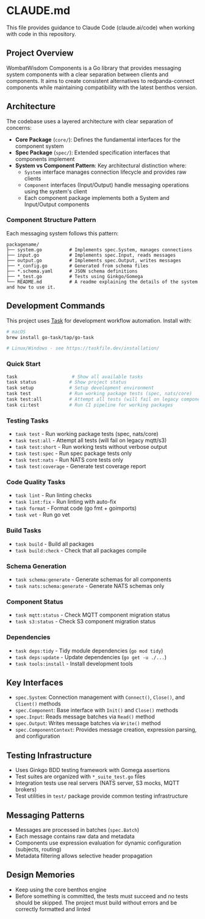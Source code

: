 # CLAUDE.md

This file provides guidance to Claude Code (claude.ai/code) when working with code in this repository.

## Project Overview

WombatWisdom Components is a Go library that provides messaging system components with a clear separation between clients and components. It aims to create consistent alternatives to redpanda-connect components while maintaining compatibility with the latest benthos version.

## Architecture

The codebase uses a layered architecture with clear separation of concerns:

- **Core Package** (`core/`): Defines the fundamental interfaces for the component system
- **Spec Package** (`spec/`): Extended specification interfaces that components implement  
- **System vs Component Pattern**: Key architectural distinction where:
  - `System` interface manages connection lifecycle and provides raw clients
  - `Component` interfaces (Input/Output) handle messaging operations using the system's client
  - Each component package implements both a System and Input/Output components

### Component Structure Pattern

Each messaging system follows this pattern:
```
packagename/
├── system.go          # Implements spec.System, manages connections
├── input.go           # Implements spec.Input, reads messages
├── output.go          # Implements spec.Output, writes messages  
├── *_config.go        # Generated from schema files
├── *.schema.yaml      # JSON schema definitions
├── *_test.go          # Tests using Ginkgo/Gomega
└── README.md          # A readme explaining the details of the system and how to use it.
```

## Development Commands

This project uses [Task](https://taskfile.dev) for development workflow automation. Install with:
```bash
# macOS
brew install go-task/tap/go-task

# Linux/Windows - see https://taskfile.dev/installation/
```

### Quick Start
```bash
task                    # Show all available tasks
task status            # Show project status
task setup             # Setup development environment
task test              # Run working package tests (spec, nats/core)
task test:all          # Attempt all tests (will fail on legacy components)
task ci:test           # Run CI pipeline for working packages
```

### Testing Tasks
- `task test` - Run working package tests (spec, nats/core) 
- `task test:all` - Attempt all tests (will fail on legacy mqtt/s3)
- `task test:short` - Run working tests without verbose output
- `task test:spec` - Run spec package tests only
- `task test:nats` - Run NATS core tests only
- `task test:coverage` - Generate test coverage report

### Code Quality Tasks
- `task lint` - Run linting checks
- `task lint:fix` - Run linting with auto-fix
- `task format` - Format code (go fmt + goimports)
- `task vet` - Run go vet

### Build Tasks
- `task build` - Build all packages
- `task build:check` - Check that all packages compile

### Schema Generation
- `task schema:generate` - Generate schemas for all components
- `task nats:schema:generate` - Generate NATS schemas only

### Component Status
- `task mqtt:status` - Check MQTT component migration status
- `task s3:status` - Check S3 component migration status

### Dependencies
- `task deps:tidy` - Tidy module dependencies (`go mod tidy`)
- `task deps:update` - Update dependencies (`go get -u ./...`)
- `task tools:install` - Install development tools

## Key Interfaces

- `spec.System`: Connection management with `Connect()`, `Close()`, and `Client()` methods
- `spec.Component`: Base interface with `Init()` and `Close()` methods
- `spec.Input`: Reads message batches via `Read()` method
- `spec.Output`: Writes message batches via `Write()` method
- `spec.ComponentContext`: Provides message creation, expression parsing, and configuration

## Testing Infrastructure

- Uses Ginkgo BDD testing framework with Gomega assertions
- Test suites are organized with `*_suite_test.go` files
- Integration tests use real servers (NATS server, S3 mocks, MQTT brokers)
- Test utilities in `test/` package provide common testing infrastructure

## Messaging Patterns

- Messages are processed in batches (`spec.Batch`)
- Each message contains raw data and metadata
- Components use expression evaluation for dynamic configuration (subjects, routing)
- Metadata filtering allows selective header propagation

## Design Memories

- Keep using the core benthos engine
- Before something is committed, the tests must succeed and no tests should be skipped. The project must build without errors and be correctly formatted and linted